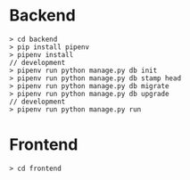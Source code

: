 # Backend
    > cd backend
    > pip install pipenv
    > pipenv install
    // development
    > pipenv run python manage.py db init
    > pipenv run python manage.py db stamp head
    > pipenv run python manage.py db migrate
    > pipenv run python manage.py db upgrade
    // development
    > pipenv run python manage.py run

# Frontend
    > cd frontend